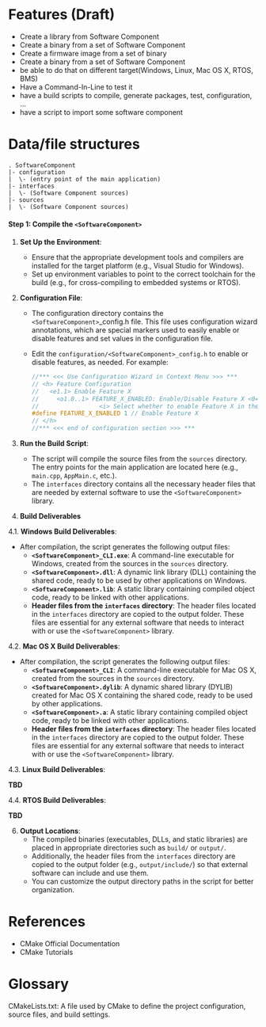 # Features (Draft)

- Create a library from Software Component
- Create a binary from a set of Software Component
- Create a firmware image from a set of binary
- Create a binary from a set of Software Component
- be able to do that on different target(Windows, Linux, Mac OS X, RTOS, BMS)
- Have a Command-In-Line to test it
- have a build scripts to compile, generate packages, test, configuration, ...
- have a script to import some software component

# Data/file structures

```
. SoftwareComponent
|- configuration
|  \- (entry point of the main application)
|- interfaces
|  \- (Software Component sources)
|- sources
|  \- (Software Component sources)
```
#### **Step 1: Compile the `<SoftwareComponent>`**

1. **Set Up the Environment**:
   - Ensure that the appropriate development tools and compilers are installed for the target platform (e.g., Visual Studio for Windows).
   - Set up environment variables to point to the correct toolchain for the build (e.g., for cross-compiling to embedded systems or RTOS).

2. **Configuration File**:
   - The configuration directory contains the `<SoftwareComponent>`_config.h file. This file uses configuration wizard annotations, which are special markers used to easily enable or disable features and set values in the configuration file.
     
   - Edit the `configuration/<SoftwareComponent>_config.h` to enable or disable features, as needed. For example:
     ```c
     //*** <<< Use Configuration Wizard in Context Menu >>> ***
     // <h> Feature Configuration
     //   <e1.1> Enable Feature X
     //     <o1.0..1> FEATURE_X_ENABLED: Enable/Disable Feature X <0=> Disabled <1=> Enabled
     //                 <i> Select whether to enable Feature X in the build
     #define FEATURE_X_ENABLED 1 // Enable Feature X
     // </h>
     //*** <<< end of configuration section >>> ***
     ```

3. **Run the Build Script**:
   - The script will compile the source files from the `sources` directory. The entry points for the main application are located here (e.g., `main.cpp`, `AppMain.c`, etc.).
   - The `interfaces` directory contains all the necessary header files that are needed by external software to use the `<SoftwareComponent>` library.

4. **Build Deliverables**

4.1. **Windows Build Deliverables**:
   - After compilation, the script generates the following output files:
     - **`<SoftwareComponent>_CLI.exe`**: A command-line executable for Windows, created from the sources in the `sources` directory.
     - **`<SoftwareComponent>.dll`**: A dynamic link library (DLL) containing the shared code, ready to be used by other applications on Windows.
     - **`<SoftwareComponent>.lib`**: A static library containing compiled object code, ready to be linked with other applications.
     - **Header files from the `interfaces` directory**: The header files located in the `interfaces` directory are copied to the output folder. These files are essential for any external software that needs to interact with or use the `<SoftwareComponent>` library.

4.2. **Mac OS X Build Deliverables**:

 - After compilation, the script generates the following output files:
     - **`<SoftwareComponent>_CLI`**: A command-line executable for Mac OS X, created from the sources in the `sources` directory.
     - **`<SoftwareComponent>.dylib`**: A dynamic shared library (DYLIB) created for Mac OS X containing the shared code, ready to be used by other applications.
     - **`<SoftwareComponent>.a`**: A static library containing compiled object code, ready to be linked with other applications.
     - **Header files from the `interfaces` directory**: The header files located in the `interfaces` directory are copied to the output folder. These files are essential for any external software that needs to interact with or use the `<SoftwareComponent>` library.

4.3. **Linux Build Deliverables**:

**TBD**

4.4. **RTOS Build Deliverables**:

**TBD**

6. **Output Locations**:
   - The compiled binaries (executables, DLLs, and static libraries) are placed in appropriate directories such as `build/` or `output/`.
   - Additionally, the header files from the `interfaces` directory are copied to the output folder (e.g., `output/include/`) so that external software can include and use them.
   - You can customize the output directory paths in the script for better organization.
  
#  References

- CMake Official Documentation
- CMake Tutorials

# Glossary

CMakeLists.txt: A file used by CMake to define the project configuration, source files, and build settings.
